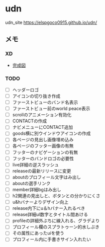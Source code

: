 # udn
udn_site
https://elspgoco0915.github.io/udn/

## メモ

### XD
- [完成図](https://xd.adobe.com/view/fc35ccbc-955f-4f45-594b-651e997c4fa1-8a04/grid/)

### TODO
- [ ] ヘッダーロゴ
- [ ] アイコンの切り抜き作成
- [ ] ファーストビューのバンド名表示
- [ ] ファーストビュー前のworld peace表示
- [ ] scrollのアニメーション有効化
- [ ] CONTACTの作成
- [ ] ナビメニューにCONTACT追加
- [ ] goods横に別ウインドウアイコンの作成
- [ ] 各ページの見出し画像埋め込み
- [ ] 各ページのフッター画像の有無
- [ ] フッターのナビゲーションの有無 
- [ ] フッターのバンドロゴの必要性
- [ ] live詳細の逆スラッシュ
- [ ] releaseの最新リリースに変更
- [ ] aboutのプロフィール文字はみ出し
- [ ] aboutの選手リンク
- [ ] member詳細bgはみ出し
- [ ] h2関連の見出しと、ボタンとの分かりにくさ
- [ ] u&hバナーよりデザイン向上
- [ ] release内下にu＆hバナー入れるべき
- [ ] release詳細ul数字とタイトル間あける
- [ ] profileの詳細外ぶちに線入れる、グラデより
- [ ] プロフィール欄のスプラトゥーン的水しぶき
- [ ] その属性にあったuiを使う
- [ ] プロフィール内に手書きサイン入れたい
